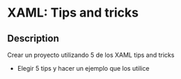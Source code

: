 # XAML: Tips and tricks

## Description
 Crear un proyecto utilizando 5 de los XAML tips and tricks  
 - Elegir 5 tips y hacer un ejemplo que los utilice  
